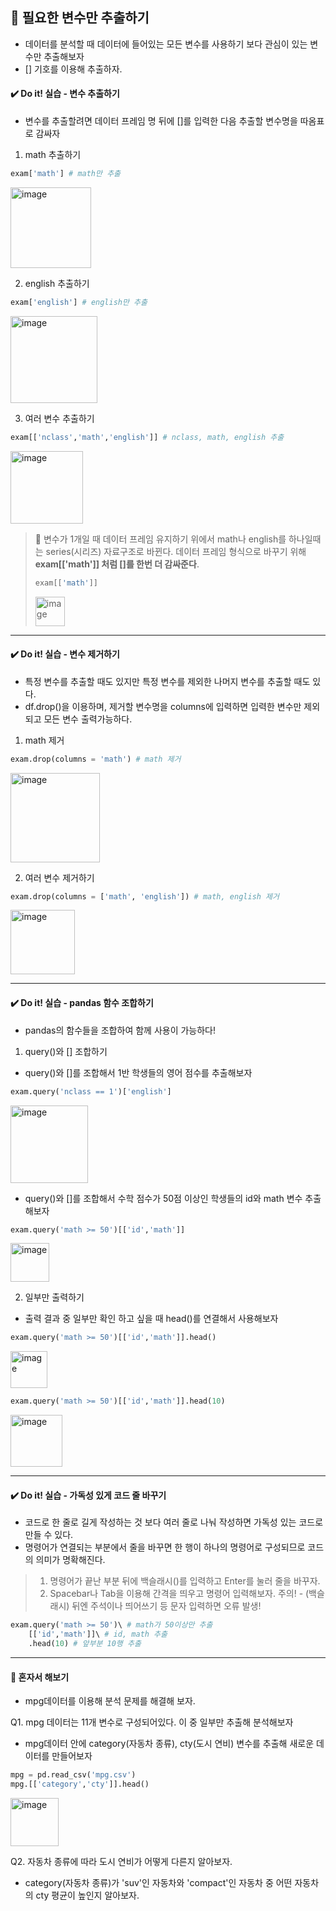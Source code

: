 ## 📌 필요한 변수만 추출하기
- 데이터를 분석할 때 데이터에 들어있는 모든 변수를 사용하기 보다 관심이 있는 변수만 추출해보자
- [] 기호를 이용해 추출하자.

#### ✔️ Do it! 실습 - 변수 추출하기
- 변수를 추출할려면 데이터 프레임 명 뒤에 []를 입력한 다음 추출할 변수명을 따옴표로 감싸자

1. math 추출하기
```python
exam['math'] # math만 추출
```

<img width="129" alt="image" src="https://github.com/sm9199/Python_Data_Analysis_Study/assets/128019851/87238ae5-ebd5-4b42-8afd-e13c2f0d5f30">

2. english 추출하기
```python
exam['english'] # english만 추출
```

<img width="139" alt="image" src="https://github.com/sm9199/Python_Data_Analysis_Study/assets/128019851/b931fc3e-76bb-4eed-abbf-3a81e0c87cd6">

3. 여러 변수 추출하기

```python
exam[['nclass','math','english']] # nclass, math, english 추출
```

<img width="116" alt="image" src="https://github.com/sm9199/Python_Data_Analysis_Study/assets/128019851/f1a2f419-974c-468b-8d28-f3b01549857f">

> 🍯 변수가 1개일 때 데이터 프레임 유지하기
> 위에서 math나 english를 하나일때는 series(시리즈) 자료구조로 바뀐다.
> 데이터 프레임 형식으로 바꾸기 위해 **exam[['math']] 처럼 []를 한번 더 감싸준다**.
>
> ```python
> exam[['math']]
> ```
>
> <img width="47" alt="image" src="https://github.com/sm9199/Python_Data_Analysis_Study/assets/128019851/6b663674-f7e3-4d62-8c54-e28ef65a8d0b">

--------------------------

#### ✔️ Do it! 실습 - 변수 제거하기
- 특정 변수를 추출할 때도 있지만 특정 변수를 제외한 나머지 변수를 추출할 때도 있다.
- df.drop()을 이용하며, 제거할 변수명을 columns에 입력하면 입력한 변수만 제외되고 모든 변수 출력가능하다.

1. math 제거
```python
exam.drop(columns = 'math') # math 제거
```

<img width="143" alt="image" src="https://github.com/sm9199/Python_Data_Analysis_Study/assets/128019851/4e8767f6-77ab-4a51-b1f6-621b2e7aa4bb">

2. 여러 변수 제거하기
```python
exam.drop(columns = ['math', 'english']) # math, english 제거
```

<img width="103" alt="image" src="https://github.com/sm9199/Python_Data_Analysis_Study/assets/128019851/91116360-c524-4ee5-ae2f-244dd7a4a289">

--------------------------

#### ✔️ Do it! 실습 - pandas 함수 조합하기
- pandas의 함수들을 조합하여 함께 사용이 가능하다!

1. query()와 [] 조합하기
- query()와 []를 조합해서 1반 학생들의 영어 점수를 추출해보자

```python
exam.query('nclass == 1')['english']
```

<img width="124" alt="image" src="https://github.com/sm9199/Python_Data_Analysis_Study/assets/128019851/dee036a3-8396-480a-a524-e59022959030">

- query()와 []를 조합해서 수학 점수가 50점 이상인 학생들의 id와 math 변수 추출해보자
```python
exam.query('math >= 50')[['id','math']]
```

<img width="62" alt="image" src="https://github.com/sm9199/Python_Data_Analysis_Study/assets/128019851/6253db30-7b04-4246-bd2a-eff23db63ff9">

2. 일부만 출력하기
- 출력 결과 중 일부만 확인 하고 싶을 때 head()를 연결해서 사용해보자
```python
exam.query('math >= 50')[['id','math']].head()
```

<img width="59" alt="image" src="https://github.com/sm9199/Python_Data_Analysis_Study/assets/128019851/e8a57405-69e4-4570-819c-77ac6c3b9105">

```python
exam.query('math >= 50')[['id','math']].head(10)
```

<img width="83" alt="image" src="https://github.com/sm9199/Python_Data_Analysis_Study/assets/128019851/cb950e9a-6b00-49ab-9bb2-e94a9d2ee6ad">

--------------------------

#### ✔️ Do it! 실습 - 가독성 있게 코드 줄 바꾸기
- 코드로 한 줄로 길게 작성하는 것 보다 여러 줄로 나눠 작성하면 가독성 있는 코드로 만들 수 있다.
- 명령어가 연결되는 부분에서 줄을 바꾸면 한 행이 하나의 명령어로 구성되므로 코드의 의미가 명확해진다.

> 1. 명령어가 끝난 부분 뒤에 백슬래시(\)를 입력하고 Enter를 눌러 줄을 바꾸자.
> 2. Spacebar나 Tab을 이용해 간격을 띄우고 명령어 입력해보자.
> 주의! - \(백슬래시) 뒤엔 주석이나 띄어쓰기 등 문자 입력하면 오류 발생!

```python
exam.query('math >= 50')\ # math가 50이상만 추출
    [['id','math']]\ # id, math 추출
    .head(10) # 앞부분 10행 추출
```

--------------------------------

#### 💯 혼자서 해보기
- mpg데이터를 이용해 분석 문제를 해결해 보자.

Q1. mpg 데이터는 11개 변수로 구성되어있다. 이 중 일부만 추출해 분석해보자
- mpg데이터 안에 category(자동차 종류), cty(도시 연비) 변수를 추출해 새로운 데이터를 만들어보자

```python
mpg = pd.read_csv('mpg.csv')
mpg.[['category','cty']].head()
```

<img width="77" alt="image" src="https://github.com/sm9199/Python_Data_Analysis_Study/assets/128019851/087e0a35-b26f-4583-a3dd-80746332c8c0">

Q2. 자동차 종류에 따라 도시 연비가 어떻게 다른지 알아보자.
- category(자동차 종류)가 'suv'인 자동차와 'compact'인 자동차 중 어떤 자동차의 cty 평균이 높인지 알아보자.

